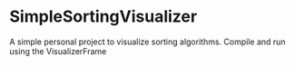 # SimpleSortingVisualizer
A simple personal project to visualize sorting algorithms.
Compile and run using the VisualizerFrame
